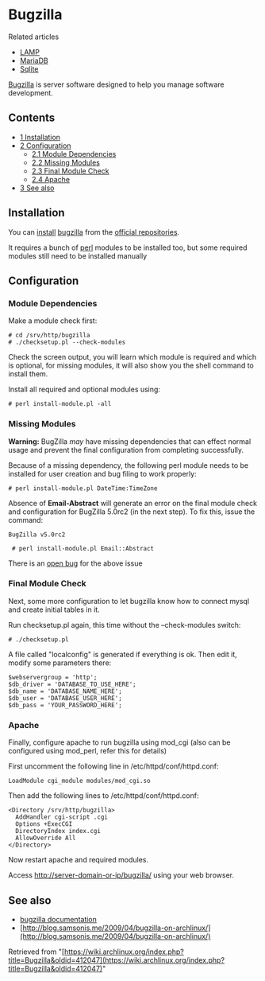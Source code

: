 # Bugzilla

Related articles

*   [LAMP](/index.php/LAMP "LAMP")
*   [MariaDB](/index.php/MariaDB "MariaDB")
*   [Sqlite](/index.php/Sqlite "Sqlite")

[Bugzilla](http://www.bugzilla.org/) is server software designed to help you manage software development.

## Contents

*   [1 Installation](#Installation)
*   [2 Configuration](#Configuration)
    *   [2.1 Module Dependencies](#Module_Dependencies)
    *   [2.2 Missing Modules](#Missing_Modules)
    *   [2.3 Final Module Check](#Final_Module_Check)
    *   [2.4 Apache](#Apache)
*   [3 See also](#See_also)

## Installation

You can [install](/index.php/Install "Install") [bugzilla](https://www.archlinux.org/packages/?name=bugzilla) from the [official repositories](/index.php/Official_repositories "Official repositories").

It requires a bunch of [perl](https://www.archlinux.org/packages/?name=perl) modules to be installed too, but some required modules still need to be installed manually

## Configuration

### Module Dependencies

Make a module check first:

```
# cd /srv/http/bugzilla
# ./checksetup.pl --check-modules

```

Check the screen output, you will learn which module is required and which is optional, for missing modules, it will also show you the shell command to install them.

Install all required and optional modules using:

```
# perl install-module.pl -all

```

### Missing Modules

**Warning:** BugZilla _may_ have missing dependencies that can effect normal usage and prevent the final configuration from completing successfully.

Because of a missing dependency, the following perl module needs to be installed for user creation and bug filing to work properly:

```
# perl install-module.pl DateTime:TimeZone

```

Absence of **Email-Abstract** will generate an error on the final module check and configuration for BugZilla 5.0rc2 (in the next step). To fix this, issue the command:

 `BugZilla v5.0rc2` 

```
 # perl install-module.pl Email::Abstract

```

There is an [open bug](https://bugzilla.mozilla.org/show_bug.cgi?id=1129046) for the above issue

### Final Module Check

Next, some more configuration to let bugzilla know how to connect mysql and create initial tables in it.

Run checksetup.pl again, this time without the –check-modules switch:

```
# ./checksetup.pl

```

A file called "localconfig" is generated if everything is ok. Then edit it, modify some parameters there:

```
$webservergroup = 'http';
$db_driver = 'DATABASE_TO_USE_HERE';
$db_name = 'DATABASE_NAME_HERE';
$db_user = 'DATABASE_USER_HERE';
$db_pass = 'YOUR_PASSWORD_HERE';

```

### Apache

Finally, configure apache to run bugzilla using mod_cgi (also can be configured using mod_perl, refer this for details)

First uncomment the following line in /etc/httpd/conf/httpd.conf:

```
LoadModule cgi_module modules/mod_cgi.so

```

Then add the following lines to /etc/httpd/conf/httpd.conf:

```
<Directory /srv/http/bugzilla>
  AddHandler cgi-script .cgi
  Options +ExecCGI
  DirectoryIndex index.cgi
  AllowOverride All
</Directory>

```

Now restart apache and required modules.

Access [http://server-domain-or-ip/bugzilla/](http://server-domain-or-ip/bugzilla/) using your web browser.

## See also

*   [bugzilla documentation](http://www.bugzilla.org/docs/)
*   [http://blog.samsonis.me/2009/04/bugzilla-on-archlinux/](http://blog.samsonis.me/2009/04/bugzilla-on-archlinux/)

Retrieved from "[https://wiki.archlinux.org/index.php?title=Bugzilla&oldid=412047](https://wiki.archlinux.org/index.php?title=Bugzilla&oldid=412047)"